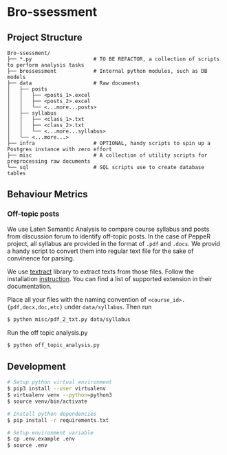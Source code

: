 # Bro-ssessment

## Project Structure

```
Bro-ssessment/
├── *.py                    # TO BE REFACTOR, a collection of scripts to perform analysis tasks
├── brossessment            # Internal python modules, such as DB models
├── data                    # Raw documents
│   ├── posts
│   │   ├── <posts_1>.excel
│   │   ├── <posts_2>.excel
│   │   └── <...more...posts>
│   ├── syllabus
│   │   ├── <class_1>.txt
│   │   ├── <class_2>.txt
│   │   └── <...more...syllabus>
│   └── <...more...>
├── infra                   # OPTIONAL, handy scripts to spin up a Postgres instance with zero effort
├── misc                    # A collection of utility scripts for preprocessing raw documents
└── sql                     # SQL scripts use to create database tables
```

## Behaviour Metrics
### Off-topic posts
We use Laten Semantic Analysis to compare course syllabus and posts from discussion forum to identify off-topic posts. In the case of PeppeR project, all syllabus are provided in the format of `.pdf` and `.docs`. We provid a handy script to convert them into regular text file for the sake of convinence for parsing.

We use [textract](https://textract.readthedocs.io/en/stable/index.html) library to extract texts from those files. Follow the installation [instruction](https://textract.readthedocs.io/en/stable/installation.html). You can find a list of supported extension in their documentation.

Place all your files with the naming convention of `<course_id>.{pdf,docx,doc,etc}` under `data/syllabus`. Then run

```sh
$ python misc/pdf_2_txt.py data/syllabus
```

Run the off topic analysis.py

```sh
$ python off_topic_analysis.py
```

## Development

```sh
# Setup python virtual environment
$ pip3 install --user virtualenv
$ virtualenv venv --python=python3
$ source venv/bin/activate

# Install python dependencies
$ pip install -r requirements.txt

# Setup environment variable
$ cp .env.example .env
$ source .env
```
